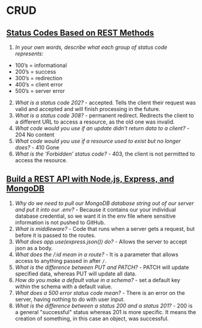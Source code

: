 # CRUD

## [Status Codes Based on REST Methods](https://www.moesif.com/blog/technical/api-design/Which-HTTP-Status-Code-To-Use-For-Every-CRUD-App/)

1. *In your own words, describe what each group of status code represents:*

* 100’s = informational
* 200’s = success
* 300’s = redirection
* 400’s = client error
* 500’s = server error

2. *What is a status code 202?* - accepted. Tells the client their request was valid and accepted and will finish processing in the future.
3. *What is a status code 308?* - permanent redirect. Redirects the client to a different URL to access a resource, as the old one was invalid.
4. *What code would you use if an update didn’t return data to a client?* - 204 No content
5. *What code would you use if a resource used to exist but no longer does?* - 410 Gone
6. *What is the ‘Forbidden’ status code?* - 403, the client is not permitted to access the resource.

## [Build a REST API with Node.js, Express, and MongoDB](https://youtu.be/fgTGADljAeg)

1. *Why do we need to pull our MongoDB database string out of our server and put it into our .env?* - Because it contains our your individual database credential, so we want it in the env file where sensitive information is not pushed to GitHub.
2. *What is middleware?* - Code that runs when a server gets a request, but before it is passed to the routes.
3. *What does app.use(express.json()) do?* - Allows the server to accept json as a body.
4. *What does the /:id mean in a route?* - It is a parameter that allows access to anything passed in after `/`.
5. *What is the difference between PUT and PATCH?* - PATCH will update specified data, whereas PUT will update all data.
6. *How do you make a default value in a schema?* - set a default key within the schema with a default value.
7. *What does a 500 error status code mean?* - There is an error on the server, having nothing to do with user input.
8. *What is the difference between a status 200 and a status 201?* - 200 is a general "successful" status whereas 201 is more specific. It means the creation of something, in this case an object, was successful.
